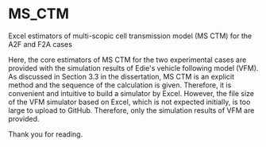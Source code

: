 # MS_CTM
Excel estimators of multi-scopic cell transmission model (MS CTM) for the A2F and F2A cases

Here, the core estimators of MS CTM for the two experimental cases are provided with the simulation results of Edie's vehicle following model (VFM). As discussed in Section 3.3 in the dissertation, MS CTM is an explicit method and the sequence of the calculation is given. Therefore, it is convenient and intuitive to build a simulator by Excel. However, the file size of the VFM simulator based on Excel, which is not expected initially, is too large to upload to GitHub. Therefore, only the simulation results of VFM are provided.

Thank you for reading.
